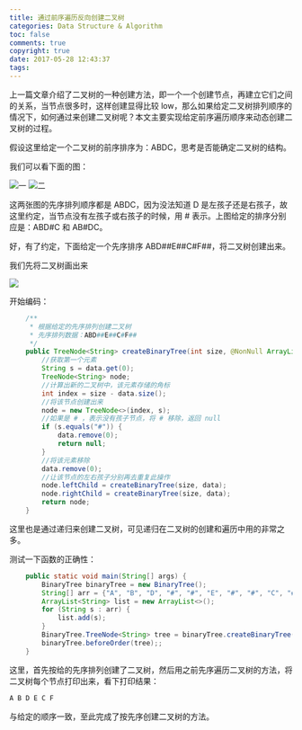 ```yaml
---
title: 通过前序遍历反向创建二叉树
categories: Data Structure & Algorithm
toc: false
comments: true
copyright: true
date: 2017-05-28 12:43:37
tags:
---
```


上一篇文章介绍了二叉树的一种创建方法，即一个一个创建节点，再建立它们之间的关系，当节点很多时，这样创建显得比较 low，那么如果给定二叉树排列顺序的情况下，如何通过来创建二叉树呢？本文主要实现给定前序遍历顺序来动态创建二叉树的过程。

<!--more-->

假设这里给定一个二叉树的前序排序为：ABDC，思考是否能确定二叉树的结构。

我们可以看下面的图：

![一](/images/Structure/binary_tree_sample_1.png) ![二](/images/Structure/binary_tree_sample_2.png)

这两张图的先序排列顺序都是 ABDC，因为没法知道 D 是左孩子还是右孩子，故这里约定，当节点没有左孩子或右孩子的时候，用 # 表示。上图给定的排序分别应是：ABD#C 和 AB#DC。

好，有了约定，下面给定一个先序排序 ABD##E##C#F##，将二叉树创建出来。

我们先将二叉树画出来

![](/images/Structure/binary_tree_sample_3.png)

开始编码：

```java
    /**
     * 根据给定的先序排列创建二叉树
     * 先序排列数据：ABD##E##C#F##
     */
    public TreeNode<String> createBinaryTree(int size, @NonNull ArrayList<String> data) {
        //获取第一个元素
        String s = data.get(0);
        TreeNode<String> node;
        //计算出新的二叉树中，该元素存储的角标
        int index = size - data.size();
        //将该节点创建出来
        node = new TreeNode<>(index, s);
        //如果是 # ，表示没有孩子节点，将 # 移除，返回 null
        if (s.equals("#")) {
            data.remove(0);
            return null;
        }
        //将该元素移除
        data.remove(0);
        //让该节点的左右孩子分别再去重复此操作
        node.leftChild = createBinaryTree(size, data);
        node.rightChild = createBinaryTree(size, data);
        return node;
    }
```

这里也是通过递归来创建二叉树，可见递归在二叉树的创建和遍历中用的非常之多。

测试一下函数的正确性：

```java
    public static void main(String[] args) {
        BinaryTree binaryTree = new BinaryTree();
        String[] arr = {"A", "B", "D", "#", "#", "E", "#", "#", "C", "#", "F", "#", "#"};
        ArrayList<String> list = new ArrayList<>();
        for (String s : arr) {
            list.add(s);
        }
        BinaryTree.TreeNode<String> tree = binaryTree.createBinaryTree(list.size(), list);
        binaryTree.beforeOrder(tree);;
    }
```

这里，首先按给的先序排列创建了二叉树，然后用之前先序遍历二叉树的方法，将二叉树每个节点打印出来，看下打印结果：

```java
A B D E C F 
```

与给定的顺序一致，至此完成了按先序创建二叉树的方法。
